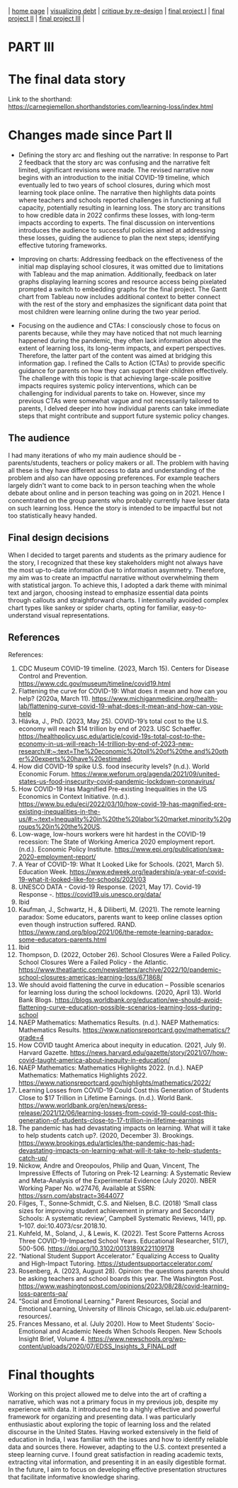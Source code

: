 | [home page](https://pranavakadiyala.github.io/Portfolio/) | [visualizing debt](visualizing-government-debt) | [critique by re-design](critique-by-design) | [final project I](final-project-part-one) | [final project II](final-project-part-two) | [final project III](final-project-part-three) |

# PART III

# The final data story

Link to the shorthand: https://carnegiemellon.shorthandstories.com/learning-loss/index.html

# Changes made since Part II

* Defining the story arc and fleshing out the narrative:  In response to Part 2 feedback that the story arc was confusing and the narrative felt limited, significant revisions were made. The revised narrative now begins with an introduction to the initial COVID-19 timeline, which eventually led to two years of school closures, during which most learning took place online. The narrative then highlights data points where teachers and schools reported challenges in functioning at full capacity, potentially resulting in learning loss. The story arc transitions to how credible data in 2022 confirms these losses, with long-term impacts according to experts. The final discussion on interventions introduces the audience to successful policies aimed at addressing these losses, guiding the audience to plan the next steps; identifying effective tutoring frameworks.

* Improving on charts: Addressing feedback on the effectiveness of the initial map displaying school closures, it was omitted due to limitations with Tableau and the map animation. Additionally, feedback on later graphs displaying learning scores and resource access being pixelated prompted a switch to embedding graphs for the final project. The Gantt chart from Tableau now includes additional context to better connect with the rest of the story and emphasizes the significant data point that most children were learning online during the two year period. 

* Focusing on the audience and CTAs: I consciously chose to focus on parents because, while they may have noticed that not much learning happened during the pandemic, they often lack information about the extent of learning loss, its long-term impacts, and expert perspectives. Therefore, the latter part of the content was aimed at bridging this information gap. I refined the Calls to Action (CTAs) to provide specific guidance for parents on how they can support their children effectively. The challenge with this topic is that achieving large-scale positive impacts requires systemic policy interventions, which can be challenging for individual parents to take on. However, since my previous CTAs were somewhat vague and not necessarily tailored to parents, I delved deeper into how individual parents can take immediate steps that might contribute and support future systemic policy changes.

## The audience

I had many iterations of who my main audience should be - parents/students, teachers or policy makers or all. The problem with having all these is they have different access to data and understanding of the problem and also can have opposing preferences. For example teachers largely didn't want to come back to in person teaching when the whole debate about online and in person teaching was going on in 2021. Hence I concentrated on the group parents who probably currently have lesser data on such learning loss. Hence the story is intended to be impactful but not too statistically heavy handed. 

## Final design decisions

When I decided to target parents and students as the primary audience for the story, I recognized that these key stakeholders might not always have the most up-to-date information due to information asymmetry. Therefore, my aim was to create an impactful narrative without overwhelming them with statistical jargon. To achieve this, I adopted a dark theme with minimal text and jargon, choosing instead to emphasize essential data points through callouts and straightforward charts. I intentionally avoided complex chart types like sankey or spider charts, opting for familiar, easy-to-understand visual representations. 

## References
References:
1. CDC Museum COVID-19 timeline. (2023, March 15). Centers for Disease Control and Prevention. https://www.cdc.gov/museum/timeline/covid19.html
2. Flattening the curve for COVID-19: What does it mean and how can you help? (2020a, March 11). https://www.michiganmedicine.org/health-lab/flattening-curve-covid-19-what-does-it-mean-and-how-can-you-help
3. Hlávka, J., PhD. (2023, May 25). COVID-19’s total cost to the U.S. economy will reach $14 trillion by end of 2023. USC Schaeffer. https://healthpolicy.usc.edu/article/covid-19s-total-cost-to-the-economy-in-us-will-reach-14-trillion-by-end-of-2023-new-research/#:~:text=The%20economic%20toll%20of%20the,and%20other%20experts%20have%20estimated.
4. How did COVID-19 spike U.S. food insecurity levels? (n.d.). World Economic Forum. https://www.weforum.org/agenda/2021/09/united-states-us-food-insecurity-covid-pandemic-lockdown-coronavirus/
5. How COVID-19 Has Magnified Pre-existing Inequalities in the US Economics in Context Initiative. (n.d.). https://www.bu.edu/eci/2022/03/10/how-covid-19-has-magnified-pre-existing-inequalities-in-the-us/#:~:text=Inequality%20in%20the%20labor%20market,minority%20groups%20in%20the%20US.
6. Low-wage, low-hours workers were hit hardest in the COVID-19 recession: The State of Working America 2020 employment report. (n.d.). Economic Policy Institute. https://www.epi.org/publication/swa-2020-employment-report/
7. A Year of COVID-19: What It Looked Like for Schools. (2021, March 5). Education Week. https://www.edweek.org/leadership/a-year-of-covid-19-what-it-looked-like-for-schools/2021/03
8. UNESCO DATA - Covid-19 Response. (2021, May 17). Covid-19 Response -. https://covid19.uis.unesco.org/data/
9. Ibid
10. Kaufman, J., Schwartz, H., & Diliberti, M. (2021). The remote learning paradox: Some educators, parents want to keep online classes option even though instruction suffered. RAND. https://www.rand.org/blog/2021/06/the-remote-learning-paradox-some-educators-parents.html
11. Ibid
12. Thompson, D. (2022, October 26). School Closures Were a Failed Policy. School Closures Were a Failed Policy - the Atlantic. https://www.theatlantic.com/newsletters/archive/2022/10/pandemic-school-closures-americas-learning-loss/671868/
13. We should avoid flattening the curve in education – Possible scenarios for learning loss during the school lockdowns. (2020, April 13). World Bank Blogs. https://blogs.worldbank.org/education/we-should-avoid-flattening-curve-education-possible-scenarios-learning-loss-during-school
14. NAEP Mathematics: Mathematics Results. (n.d.). NAEP Mathematics: Mathematics Results. https://www.nationsreportcard.gov/mathematics/?grade=4
15. How COVID taught America about inequity in education. (2021, July 9). Harvard Gazette. https://news.harvard.edu/gazette/story/2021/07/how-covid-taught-america-about-inequity-in-education/
16. NAEP Mathematics: Mathematics Highlights 2022. (n.d.). NAEP Mathematics: Mathematics Highlights 2022. https://www.nationsreportcard.gov/highlights/mathematics/2022/
17. Learning Losses from COVID-19 Could Cost this Generation of Students Close to $17 Trillion in Lifetime Earnings. (n.d.). World Bank. https://www.worldbank.org/en/news/press-release/2021/12/06/learning-losses-from-covid-19-could-cost-this-generation-of-students-close-to-17-trillion-in-lifetime-earnings
18. The pandemic has had devastating impacts on learning. What will it take to help students catch up?. (2020, December 3). Brookings. https://www.brookings.edu/articles/the-pandemic-has-had-devastating-impacts-on-learning-what-will-it-take-to-help-students-catch-up/
19. Nickow, Andre and Oreopoulos, Philip and Quan, Vincent, The Impressive Effects of Tutoring on Prek-12 Learning: A Systematic Review and Meta-Analysis of the Experimental Evidence (July 2020). NBER Working Paper No. w27476, Available at SSRN: https://ssrn.com/abstract=3644077
20. Filges, T., Sonne‐Schmidt, C.S. and Nielsen, B.C. (2018) ‘Small class sizes for improving student achievement in primary and Secondary Schools: A systematic review’, Campbell Systematic Reviews, 14(1), pp. 1–107. doi:10.4073/csr.2018.10.
21. Kuhfeld, M., Soland, J., & Lewis, K. (2022). Test Score Patterns Across Three COVID-19-Impacted School Years. Educational Researcher, 51(7), 500-506. https://doi.org/10.3102/0013189X221109178
22. “National Student Support Accelerator.” Equalizing Access to Quality and High-Impact Tutoring. https://studentsupportaccelerator.com/
23. Rosenberg, A. (2023, August 28). Opinion: the questions parents should be asking teachers and school boards this year. The Washington Post. https://www.washingtonpost.com/opinions/2023/08/28/covid-learning-loss-parents-qa/ 
24. “Social and Emotional Learning.” Parent Resources, Social and Emotional Learning, University of Illinois Chicago, sel.lab.uic.edu/parent-resources/. 
25. Frances Messano, et al. (July 2020). How to Meet Students’ Socio-Emotional and Academic Needs When Schools Reopen. New Schools Insight Brief, Volume 4. https://www.newschools.org/wp-content/uploads/2020/07/EDSS_Insights_3_FINAL.pdf


# Final thoughts

Working on this project allowed me to delve into the art of crafting a narrative, which was not a primary focus in my previous job, despite my experience with data. It introduced me to a highly effective and powerful framework for organizing and presenting data. I was particularly enthusiastic about exploring the topic of learning loss and the related discourse in the United States. Having worked extensively in the field of education in India, I was familiar with the issues and how to identify reliable data and sources there. However, adapting to the U.S. context presented a steep learning curve. I found great satisfaction in reading academic texts, extracting vital information, and presenting it in an easily digestible format. In the future, I aim to focus on developing effective presentation structures that facilitate informative knowledge sharing. 
